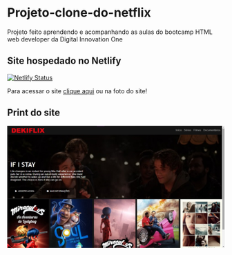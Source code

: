 # Projeto-clone-do-netflix
Projeto feito aprendendo e acompanhando as aulas do bootcamp HTML web developer da Digital Innovation One

## Site hospedado no Netlify
[![Netlify Status](https://api.netlify.com/api/v1/badges/07ad4b83-61d7-4ac7-a17e-efbb9ac81fb4/deploy-status)](https://app.netlify.com/sites/deki-netflix-clone/deploys)

Para acessar o site <a href="https://deki-netflix-clone.netlify.app/#">clique aqui</a> ou na foto do site!

## Print do site


<a href="https://deki-netflix-clone.netlify.app/"><img src="https://github.com/Alexandrehideki13/Projeto-clone-do-netflix/blob/master/img/printCloneNetflix.jpg" /></a>
